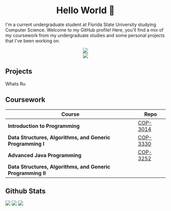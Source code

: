 <h1 align=center> Hello World &#128075 </h1>
<p>
I'm a current undergraduate student at Florida State University studying Computer Science. Welcome to my GitHub profile! Here, you'll find a mix of my coursework from my undergraduate studies and some personal projects that I've been working on.
</p>

<div style="text-align: center;">
<a  href="https://www.linkedin.com/in/christopherjnielson/">
    <img src="https://img.shields.io/badge/-Linkedin-blue?style=flat-square&logo=linkedin">
</a>
</div>

<div style="text-align: center;">
<a href="https://github.com/chrisjnielson44">
    <img src="https://github-stats-alpha.vercel.app/api?username=chrisjnielson44&cc=22272e&tc=37BCF6&ic=fff&bc=0000">
</a>
</div>









##  Projects 
Whats Ru






## Coursework 
| Course | Repo |
|---|---|
|**Introduction to Programming**  |  [COP-3014](https://github.com/chrisjnielson44/COP-3014)|
|**Data Structures, Algorithms, and Generic Programming I**| [COP-3330](https://github.com/chrisjnielson44/COP-3330)|
|**Advanced Java Programming**| [COP-3252](https://github.com/chrisjnielson44/COP-3252)|
|**Data Structures, Algorithms, and Generic Programming II**| |


<h2>Github Stats</h2>

![](http://github-profile-summary-cards.vercel.app/api/cards/profile-details?username=chrisjnielson44&theme=dark) 
![](http://github-profile-summary-cards.vercel.app/api/cards/repos-per-language?username=chrisjnielson44&theme=dark)
![](http://github-profile-summary-cards.vercel.app/api/cards/most-commit-language?username=chrisjnielson44&theme=dark)